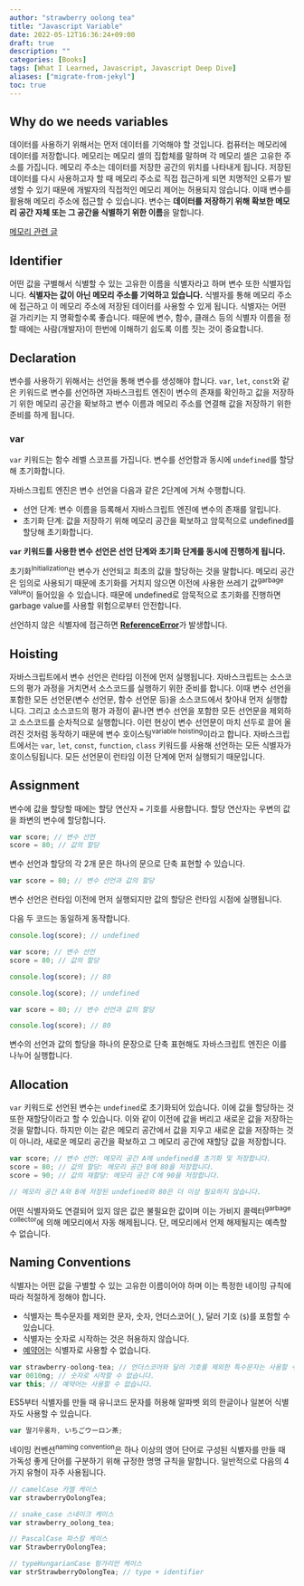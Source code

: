 ```yaml
---
author: "strawberry oolong tea"
title: "Javascript Variable"
date: 2022-05-12T16:36:24+09:00
draft: true
description: ""
categories: [Books]
tags: [What I Learned, Javascript, Javascript Deep Dive]
aliases: ["migrate-from-jekyl"]
toc: true
---
```


## Why do we needs variables

데이터를 사용하기 위해서는 먼저 데이터를 기억해야 할 것입니다. 컴퓨터는 메모리에 데이터를 저장합니다. 메모리는 메모리 셀의 집합체를 말하며 각 메모리 셀은 고유한 주소를 가집니다. 메모리 주소는 데이터를 저장한 공간의 위치를 나타내게 됩니다. 저장된 데이터를 다시 사용하고자 할 때 메모리 주소로 직접 접근하게 되면 치명적인 오류가 발생할 수 있기 때문에 개발자의 직접적인 메모리 제어는 허용되지 않습니다. 이때 변수를 활용해 메모리 주소에 접근할 수 있습니다. 변수는 **데이터를 저장하기 위해 확보한 메모리 공간 자체 또는 그 공간을 식별하기 위한 이름**을 말합니다.

[메모리 관련 글](https://st-lab.tistory.com/198)

## Identifier

어떤 값을 구별해서 식별할 수 있는 고유한 이름을 식별자라고 하며 변수 또한 식별자입니다. **식별자는 값이 아닌 메모리 주소를 기억하고 있습니다.** 식별자를 통해 메모리 주소에 접근하고 이 메모리 주소에 저장된 데이터를 사용할 수 있게 됩니다. 식별자는 어떤 걸 가리키는 지 명확할수록 좋습니다. 때문에 변수, 함수, 클래스 등의 식별자 이름을 정할 때에는 사람(개발자)이 한번에 이해하기 쉽도록 이름 짓는 것이 중요합니다.

## Declaration

변수를 사용하기 위해서는 선언을 통해 변수를 생성해야 합니다. `var`, `let`, `const`와 같은 키워드로 변수를 선언하면 자바스크립트 엔진이 변수의 존재를 확인하고 값을 저장하기 위한 메모리 공간을 확보하고 변수 이름과 메모리 주소를 연결해 값을 저장하기 위한 준비를 하게 됩니다.

### var

`var` 키워드는 함수 레벨 스코프를 가집니다. 변수를 선언함과 동시에 `undefined`를 할당해 초기화합니다.

자바스크립트 엔진은 변수 선언을 다음과 같은 2단계에 거쳐 수행합니다.

- 선언 단계: 변수 이름을 등록해서 자바스크립트 엔진에 변수의 존재를 알립니다.
- 초기화 단계: 값을 저장하기 위해 메모리 공간을 확보하고 암묵적으로 undefined를 할당해 초기화합니다.

**`var` 키워드를 사용한 변수 선언은 선언 단계와 초기화 단계를 동시에 진행하게 됩니다.**

초기화<sup>Initialization</sup>란 변수가 선언되고 최초의 값을 할당하는 것을 말합니다. 메모리 공간은 임의로 사용되기 때문에 초기화를 거치지 않으면 이전에 사용한 쓰레기 값<sup>garbage value</sup>이 들어있을 수 있습니다. 때문에 undefined로 암묵적으로 초기화를 진행하면 garbage value를 사용할 위험으로부터 안전합니다.

선언하지 않은 식별자에 접근하면 [**ReferenceError**](https://developer.mozilla.org/ko/docs/Web/JavaScript/Reference/Global_Objects/ReferenceError)가 발생합니다.

## Hoisting

자바스크립트에서 변수 선언은 런타임 이전에 먼저 실행됩니다. 자바스크립트는 소스코드의 평가 과정을 거치면서 소스코드를 실행하기 위한 준비를 합니다. 이때 변수 선언을 포함한 모든 선언문(변수 선언문, 함수 선언문 등)을 소스코드에서 찾아내 먼저 실행합니다. 그리고 소스코드의 평가 과정이 끝나면 변수 선언을 포함한 모든 선언문을 제외하고 소스코드를 순차적으로 실행합니다. 이런 현상이 변수 선언문이 마치 선두로 끌어 올려진 것처럼 동작하기 때문에 변수 호이스팅<sup>variable hoisting</sup>이라고 합니다. 자바스크립트에서는 `var`, `let`, `const`, `function`, `class` 키워드를 사용해 선언하는 모든 식별자가 호이스팅됩니다. 모든 선언문이 런타임 이전 단계에 먼저 실행되기 때문입니다.

## Assignment

변수에 값을 할당할 때에는 할당 연산자 `=` 기호를 사용합니다. 할당 연산자는 우변의 값을 좌변의 변수에 할당합니다.

```javascript
var score; // 변수 선언
score = 80; // 값의 할당
```

변수 선언과 할당의 각 2개 문은 하나의 문으로 단축 표현할 수 있습니다.

```javascript
var score = 80; // 변수 선언과 값의 할당
```

변수 선언은 런타임 이전에 먼저 실행되지만 값의 할당은 런타임 시점에 실행됩니다.

다음 두 코드는 동일하게 동작합니다.

```javascript
console.log(score); // undefined

var score; // 변수 선언
score = 80; // 값의 할당

console.log(score); // 80
```

```javascript
console.log(score); // undefined

var score = 80; // 변수 선언과 값의 할당

console.log(score); // 80
```

변수의 선언과 값의 할당을 하나의 문장으로 단축 표현해도 자바스크립트 엔진은 이를 나누어 실행합니다.

## Allocation

`var` 키워드로 선언된 변수는 `undefined`로 초기화되어 있습니다. 이에 값을 할당하는 것 또한 재할당이라고 할 수 있습니다. 이와 같이 이전에 값을 버리고 새로운 값을 저장하는 것을 말합니다. 하지만 이는 같은 메모리 공간에서 값을 지우고 새로운 값을 저장하는 것이 아니라, 새로운 메모리 공간을 확보하고 그 메모리 공간에 재할당 값을 저장합니다.

```javascript
var score; // 변수 선언: 메모리 공간 A에 undefined를 초기화 및 저장합니다.
score = 80; // 값의 할당: 메모리 공간 B에 80을 저장합니다.
score = 90; // 값의 재할당: 메모리 공간 C에 90을 저장합니다.

// 메모리 공간 A와 B에 저장된 undefined와 80은 더 이상 필요하지 않습니다.
```

어떤 식별자와도 연결되어 있지 않은 값은 불필요한 값이며 이는 가비지 콜렉터<sup>garbage collector</sup>에 의해 메모리에서 자동 해제됩니다. 단, 메모리에서 언제 해제될지는 예측할 수 없습니다.

## Naming Conventions

식별자는 어떤 값을 구별할 수 있는 고유한 이름이어야 하며 이는 특정한 네이밍 규칙에 따라 적절하게 정해야 합니다.

- 식별자는 특수문자를 제외한 문자, 숫자, 언더스코어(`_`), 달러 기호 (`$`)를 포함할 수 있습니다.
- 식별자는 숫자로 시작하는 것은 허용하지 않습니다.
- [예약어](https://www.w3schools.com/js/js_reserved.asp)는 식별자로 사용할 수 없습니다.

```javascript
var strawberry-oolong-tea; // 언더스코어와 달러 기호를 제외한 특수문자는 사용할 수 없습니다.
var 0010ng; // 숫자로 시작할 수 없습니다.
var this; // 예약어는 사용할 수 없습니다.
```

ES5부터 식별자를 만들 때 유니코드 문자를 허용해 알파벳 외의 한글이나 일본어 식별자도 사용할 수 있습니다.

```javascript
var 딸기우롱차, いちごウーロン茶;
```

네이밍 컨벤션<sup>naming convention</sup>은 하나 이상의 영어 단어로 구성된 식별자를 만들 때 가독성 좋게 단어를 구분하기 위해 규정한 명명 규칙을 말합니다. 일반적으로 다음의 4가지 유형이 자주 사용됩니다.

```javascript
// camelCase 카멜 케이스
var strawberryOolongTea;

// snake_case 스네이크 케이스
var strawberry_oolong_tea;

// PascalCase 파스칼 케이스
var StrawberryOolongTea;

// typeHungarianCase 헝가리안 케이스
var strStrawberryOolongTea; // type + identifier
```
